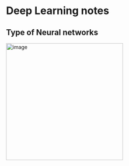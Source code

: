 # Deep Learning notes

## Type of Neural networks

<img width="320" alt="image" src="https://github.com/AbdulHadi806/AI-Advance-Notes/assets/113926529/09842f0f-5b7c-49a2-b710-e28aeaab97f4">

